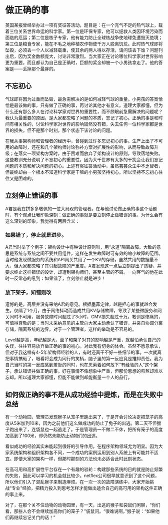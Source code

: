 # 做正确的事
英国某报曾经举办过一项有奖征答活动，题目是：在一个充气不足的热气球上，载着三位关系世界命运的科学家。第一位是环保专家，他可以拯救人类因环境污染而面临的厄运；第二位是核子专家，他有能力防止全球核战争使地球免遭毁灭绝境；第三位是粮食专家，能在不毛之地种植农作物使千万人脱离饥荒。此时热气球即将坠毁，必须丢一个人以减轻载重，使其余的两人得以存活，请问该丢下谁？问题刊出后，因为奖金数额庞大，讨论非常激烈。当大家正在讨论哪位科学家对世界影响更为重要，而且都认为自己是正确时，巨额的奖金却被一个小男孩拿走了。他的答案是——丢掉那个最胖的。

## 不忘初心

气球即将因为过重而坠毁，最急需解决的是如何减轻气球的重量。小男孩的答案恰恰是最该做的事，只有做了正确的事，再讨论其他才有意义。道理大家都懂，但为什么还有那么多人在讨论科学家对世界的重要性，而不顾眼前急需解决的问题呢？我认为最重要的原因，是大家都忽略了问题的本质，忘记了初心。正确的事是和时间有相关性的，讨论科学家对世界的影响固然没有错，失去任何一位科学家都是世界的损失。但不是那个时刻，那个状态下该讨论的问题。

在我从事架构师和管理者的经历中，曾碰到过许多忘记初心的事。生产上出了不可用的故障时，还在和几个架构师讨论弥补方案对扩展性的影响，从而导致故障升级；在落实一项架构方案时，由于困难而放弃了架构设计的原则，导致落地失败。这些教训充分说明了不忘初心的重要性，因为大千世界有太多的干扰会让我们忘记问题的本质和解决问题的初心。上述有奖征答活动中，虽然芸芸众生中不乏智者，但最终却由一个根本不知道科学家是干嘛的小男孩坚持初心。所以坚持不忘初心往往又是困难的。

## 立刻停止错误的事

A君是我在拼多多敬佩的一位大局观的管理者。在与他讨论做正确的事这个话题时，有个观点让我印象深刻：做正确的事就是要立刻停止做错误的事。为什么会有这么深刻的印象，我觉得有两层含义：

### 如果错了，停止就是进步。

A君当时举了个例子：架构设计中有种设计原则叫，用“永道”隔离故障。大致的意思是系统与系统之间不要共用组件，这样在发生故障时可有效的缩小故障的范围。当时他发现微服务的系统和API网关共用了一个KV的存储，虽然共用的数据量不大，但大家都忽略了其引起故障的严重度。A君发现这一点后立刻提出了质疑，并要求终止这样错误的设计，却遭到架构师们，甚至主管的不屑。一向客气的他在此时一反常态的吼到：如果错了，立刻停止就是进步！

### 放下架子，知错则改

遗憾的是，高层并没有采纳A君的意见。根据墨菲定律，越是担心的事就越会发生。仅隔了1个月，由于网络抖动而造成共用KV存储故障，导致了某些微服务和网关同时不可用，服务故障时间超过了3小时，GMV损失超过十万。教训是惨痛的，可值得尊敬的是：当时未采纳意见的主管向大家主动承认了错误，并亲自协调分离存储，隔离系统的边界。对于一个管理者，这样的举动是不容易的。

Level越是高，年纪越是大，面子和架子对其的影响越是严重，就越怕承认自己的失误，往往容易放弃做正确的事的初心。对此我有切身的体会。虽然不愿意承认，但对于我这样有4-5年架构师经验的人，有时还真干不好一些细节的事。一次就真把事情搞砸了，眼看将会成为同行的笑柄，脑子里的第一反应竟是推卸责任。我为自己当时的第一反应感到羞耻的同时，也在思索着如何放下“有经验的人”这个架子，承认错误并做正确的事。好在事情不像想象中严重，但那份思想的煎熬却难以忘却。所以道理大家都懂，但能不能做到却能衡量一个人的品行。

## 如何做正确的事不是从成功经验中提炼，而是在失败中总结

有一个动物园，管理员发现猴子从笼子里跑出来了，于是开会讨论决定把笼子的高度从5米加到10米，因为之前他们这么做成功的防止了兔子的出逃。第二天不但猴子跑出来了，连袋鼠也一起逃走了。于是管理员一不做二不休，把所有笼子的高度加高到了100米，却仍然未能防止动物们的出逃。

看似成功的经验其实未能起到很好的引导作用，在程序架构领域尤为明显。因为大家系统架构和组织架构各不同，一个成功的案例运用到别人系统上有可能并不适宜。即便大家的架构一样，但那时那刻的方法也未必适合此时此刻状态。

在高可用和高扩展性平台存在一个有趣的驳轮：构建那些系统的目的就是防止频繁的失败，因此可以学习的机会就比较少。netflex公司很早就意识到了这个问题，所以他们引入了混乱猴子来制造麻烦。在一次一次的故障演练中，大家开始挑战“专业”经验，把精力投入到思考怎样才能做出适合自己的高可用的架构这件正确的事上来。



对了，在那个关不住动物的动物园里，有一天，出逃的猴子和袋鼠们闲聊，“你们看，那些人会不会继续加高你们的笼子？”袋鼠问。“很难说啊，”猴子说：“如果他们再继续忘记关门的话！”
